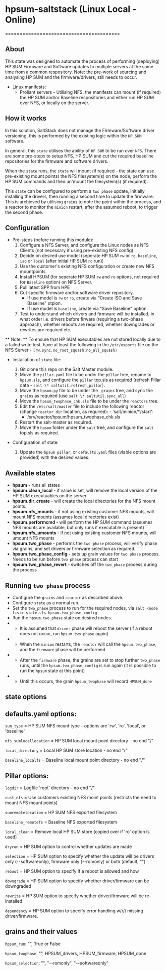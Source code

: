 # hpsum-saltstack (Linux Local - Online)
========================================

About
-----
This state was designed to automate the process of performing (deploying) HP SUM Firmware and Software updates to multiple servers at the same time from a common respository. Note: the pre-work of sourcing and analysing HP SUM and the firmware/drivers, still needs to occur.

  * Linux manifests:
      * Proliant servers - Utilising NFS, the manifests can mount (if required) the HP SUM and/or Baseline respositories and either run HP SUM over NFS, or locally on the server.

How it works
------------
In this solution, SaltStack does not manage the Firmware/Software driver versioning, this is performed by the existing logic within the `HP SUM` software. 

In general, this `state` utilises the ability of `HP SUM` to be run over `NFS`. There are some pre-steps to setup NFS, HP SUM and cut the required baseline repositories for the firmware and software drivers. 

When the `state` runs, the `state` will mount (if required - the state can use pre-existing mount points) the NFS filesystem(s) on the node, perform the HP SUM commands and then un'mount the filesystem(s) (if required). 

This `state` can be configured to perform a `two phase` update, initially installing the drivers, then running a second time to update the firmware. This is archieved by utilising `grains` to note the point within the process, and a reactor to monitor the `minion` restart, after the assumed reboot, to trigger the second phase.

Configuration
-------------
  * Pre-steps (before running this module):
      1.  Configure a NFS Server, and configure the Linux nodes as NFS Clients (not necessary if using pre-existing NFS config)
      2.  Decide on desired use model (seperate HP SUM `rw` or `ro`, `baseline`, `iso` or `local` (after initial HP SUM `ro` run))
      3.  Use the customer's existing NFS configuration or create new NFS mountpoints.
      4.  Install HPSUM (for seperate HP SUM `rw` and `ro` options, not required for `Baseline` option) on NFS Server.
      5.  Pull latest SPP from HPE
      6.  Cut specific firmware and/or software driver repository. 
          * If use model is `rw` or `ro`, create via "Create ISO and Save Baseline" otpion.
          * If use model is `baseline`, create via "Save Baseline" option.
      7. Test to understand which drivers and firmware will be installed, in what order i.e. drivers before firware (requiring a two-phase approach), whether reboots are required, whether downgrades or rewrites are required etc.

** Note: ** To ensure that HP SUM executables are not stored locally due to a failed write test, have at least the following in the `/etc/exports` file on the NFS Server - `(rw,sync,no_root_squash,no_all_squash)`
 
  * Installation of `state` file:
      1.  Git clone this repo on the Salt Master module.
      2.  Move the `pillar.yaml` file to be under the `pillar` tree, rename to `hpsum.sls`, and configure the `pillar` top.sls as required (refresh Pillar data - `salt \* saltutil.refresh_pillar`).
      3.  Move the `hpsum.py` file to be under the `_grains` tree, and sync the `grains` as required (use `salt \* saltutil.sync_all`)
      4.  Move the `hpsum_twophase_chk.sls` file to be under the `reactors` tree.
      5.  Edit the `/etc/salt/master` file to include the following reactor (change `reactor dir` location, as required):
         - 'salt/minion/*/start':
           - /srv/reactor/hpsum/hpsum_twophase_chk.sls
      6.  Restart the salt-master as required.
      7.  Move the `hpsum` folder under the `salt` tree, and configure the `salt` top.sls as required.

  * Configuration of state:
      1.  Update the `hpsum pillar`, or `defaults.yaml` files (viable options are provided) with the desired values.


Available states
-----------------------
 * **hpsum** - runs all states
 * **hpsum.clean_local** - if value is set, will remove the local version of the HP SUM executuables on the server
 * **hpsum.dir_create** - will create the local directories for the NFS mount points.
 * **hpsum.nfs_mounts** - if not using existing customer NFS mounts, will mount NFS mounts (assumes local directories exist)
 * **hpsum.performcmd** - will perform the HP SUM command (assumes NFS mounts are available, but only runs if executable is present)
 * **hpsum.nfs_umounts** - if not using existing customer NFS mounts, will umount NFS mounts
 * **hpsum.two_phase** - performs the `two phase` process, will verify phase via grains, and set drivers or firmware selection as required.
 * **hpsum.two_phase_config** - sets up grain values for `two phase` process. Needs to be run before `two phase` process can start
 * **hpsum.two_phase_revert** - switches off the `two_phase` process during the process 

Running `two phase` process
---------------------------
* Configure the `grains` and `reactor` as described above.
* Configure `state` as a normal run.
* Set the `two_phase` process to run for the required nodes, via `salt <node list> state.sls hpsum.two_phase_config`
* Run the `hpsum.two_phase` state on desired nodes.
*    - It is assumed that `driver` phase will reboot the server (if a reboot does not occur, run `hpsum.two_phase` again)
*    - When the `minion` restarts, the `reactor` will call the `hpsum.two_phase`, and the `firmware` phase will be performed
*    - After the `firmware` phase, the grains are set to stop further `two_phase` runs, until the `hpsum.two_phase_config` is run again (it is possible to run the `hpsum` state at this point)
*    - Until this occurs, the grain `hpsum_twophase` will record `HPSUM_done`

state options
--------------

defaults.yaml options:
----------------------

`sum_type` = HP SUM NFS mount type - options are 'rw', 'ro', 'local', or 'baseline'

`nfs_sumlocallocation` = HP SUM local mount point directory - no end "/"

`local_directory` = Local HP SUM store location - no end "/"

`baseline_localfs`  = Baseline local mount point directory - no end "/"

Pillar options:
---------------

`logdir` = Logfile 'root' directory - no end "/"

`cust_nfs` = Use customers existing NFS moint points (restricts the need to mount NFS mount points)

`sumremotelocation` = HP SUM NFS exported filesystem

`baseline_remotefs` = Baseline NFS exported filesystem

`local_clean` = Remove local HP SUM store (copied over if 'ro' option is used)

`dryrun` = HP SUM option to control whether updates are made

`selection` = HP SUM option to specify whether the update will be drivers only (--softwareonly), firmware only (--romonly) or both (default, "")

`reboot` = HP SUM option to specify if a reboot is allowed and how

`downgrade` = HP SUM option to specify whether driver/firmware can be downgraded

`rewrite` = HP SUM option to specify whether driver/firmware will be re-installed

`dependency` = HP SUM option to specify error handling w/r/t missing driver/firmware.

grains and their values
-----------------------

`hpsum_run`: "", True or False

`hpsum_twophase`: "", HPSUM_drivers, HPSUM_firmware, HPSUM_done

`hpsum_selection`: "", "--romonly", "--softwareonly"
